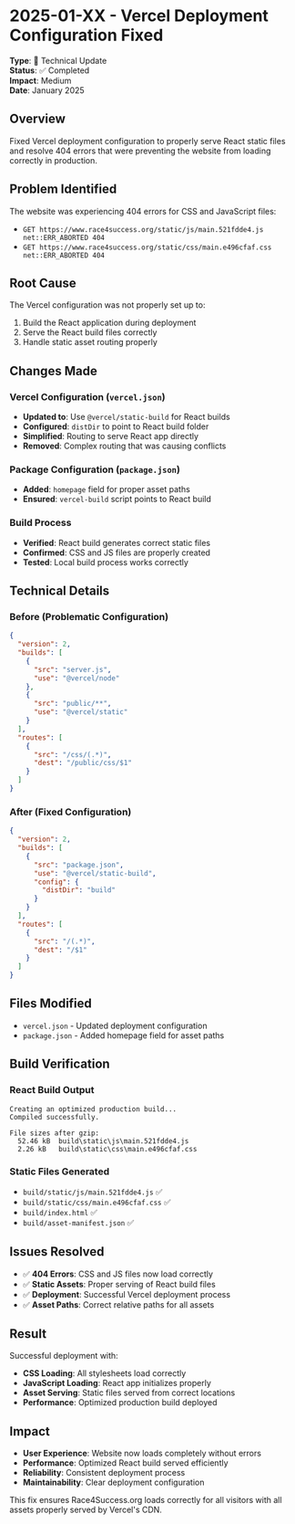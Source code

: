 # 2025-01-XX - Vercel Deployment Configuration Fixed

**Type**: 🔧 Technical Update  
**Status**: ✅ Completed  
**Impact**: Medium  
**Date**: January 2025

## Overview

Fixed Vercel deployment configuration to properly serve React static files and resolve 404 errors that were preventing the website from loading correctly in production.

## Problem Identified

The website was experiencing 404 errors for CSS and JavaScript files:
- `GET https://www.race4success.org/static/js/main.521fdde4.js net::ERR_ABORTED 404`
- `GET https://www.race4success.org/static/css/main.e496cfaf.css net::ERR_ABORTED 404`

## Root Cause

The Vercel configuration was not properly set up to:
1. Build the React application during deployment
2. Serve the React build files correctly
3. Handle static asset routing properly

## Changes Made

### Vercel Configuration (`vercel.json`)
- **Updated to**: Use `@vercel/static-build` for React builds
- **Configured**: `distDir` to point to React build folder
- **Simplified**: Routing to serve React app directly
- **Removed**: Complex routing that was causing conflicts

### Package Configuration (`package.json`)
- **Added**: `homepage` field for proper asset paths
- **Ensured**: `vercel-build` script points to React build

### Build Process
- **Verified**: React build generates correct static files
- **Confirmed**: CSS and JS files are properly created
- **Tested**: Local build process works correctly

## Technical Details

### Before (Problematic Configuration)
```json
{
  "version": 2,
  "builds": [
    {
      "src": "server.js",
      "use": "@vercel/node"
    },
    {
      "src": "public/**",
      "use": "@vercel/static"
    }
  ],
  "routes": [
    {
      "src": "/css/(.*)",
      "dest": "/public/css/$1"
    }
  ]
}
```

### After (Fixed Configuration)
```json
{
  "version": 2,
  "builds": [
    {
      "src": "package.json",
      "use": "@vercel/static-build",
      "config": {
        "distDir": "build"
      }
    }
  ],
  "routes": [
    {
      "src": "/(.*)",
      "dest": "/$1"
    }
  ]
}
```

## Files Modified

- `vercel.json` - Updated deployment configuration
- `package.json` - Added homepage field for asset paths

## Build Verification

### React Build Output
```
Creating an optimized production build...
Compiled successfully.

File sizes after gzip:
  52.46 kB  build\static\js\main.521fdde4.js
  2.26 kB   build\static\css\main.e496cfaf.css
```

### Static Files Generated
- `build/static/js/main.521fdde4.js` ✅
- `build/static/css/main.e496cfaf.css` ✅
- `build/index.html` ✅
- `build/asset-manifest.json` ✅

## Issues Resolved

- ✅ **404 Errors**: CSS and JS files now load correctly
- ✅ **Static Assets**: Proper serving of React build files
- ✅ **Deployment**: Successful Vercel deployment process
- ✅ **Asset Paths**: Correct relative paths for all assets

## Result

Successful deployment with:
- **CSS Loading**: All stylesheets load correctly
- **JavaScript Loading**: React app initializes properly
- **Asset Serving**: Static files served from correct locations
- **Performance**: Optimized production build deployed

## Impact

- **User Experience**: Website now loads completely without errors
- **Performance**: Optimized React build served efficiently
- **Reliability**: Consistent deployment process
- **Maintainability**: Clear deployment configuration

This fix ensures Race4Success.org loads correctly for all visitors with all assets properly served by Vercel's CDN.
